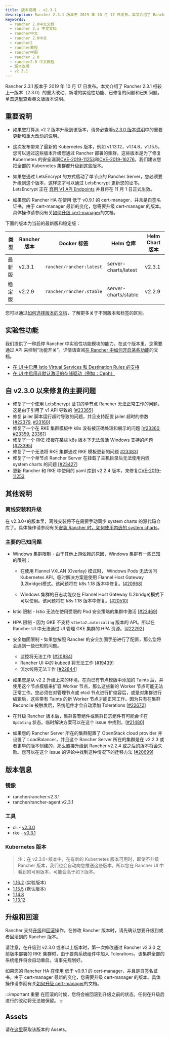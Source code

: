 ```yaml
---
title: 版本说明 - v2.3.1
description: Rancher 2.3.1 版本于 2019 年 10 月 17 日发布。本文介绍了 Rancher 2.3.1 相较上一版本（2.3.0）的重大改动、新增的实验性功能、已修复的问题和已知问题。
keywords:
  - rancher 2.0中文文档
  - rancher 2.x 中文文档
  - rancher中文
  - rancher 2.0中文
  - rancher2
  - rancher教程
  - rancher中国
  - rancher 2.0
  - rancher2.0 中文教程
  - 版本说明
  - v2.3.1
---
```


Rancher 2.3.1 版本于 2019 年 10 月 17 日发布。本文介绍了 Rancher 2.3.1 相较上一版本（2.3.0）的重大改动、新增的实验性功能、已修复的问题和已知问题。单击[这里](https://github.com/rancher/rancher/releases/tag/v2.3.1)查看英文版版本说明。

## 重要说明

- 如果您打算从 v2.2 版本升级到该版本，请务必查看[v2.3.0 版本说明](/docs/rancher2/releases/v2.3.0)中的重要更新和重大改动的说明。

- 这次发布带来了最新的 Kubernetes 版本，例如 v1.13.12，v1.14.8，v1.15.5。您可以通过这些版本升级您通过 Rancher 部署的集群。这些版本是为了修复 Kubernetes 的安全漏洞[CVE-2019-11253](https://groups.google.com/forum/m/#!topic/kubernetes-announce/_a6vYXOzBVw)和[CVE-2019-16276](https://groups.google.com/forum/#!msg/kubernetes-security-announce/PtsUCqFi4h4/Su9Qg5TaBwAJ)。我们建议您把全部的 Kubernetes 集群都升级到这些版本。

- 如果您通过 LetsEncrypt 的方式启动了单节点的 Rancher Server，您必须要升级到这个版本，这样您才可以通过 LetsEncrypt 更新您的证书。LetsEncrypt 正在 [弃用 V1 API Endpoints](https://calendar.google.com/calendar/embed?src=letsencrypt.org_caqskun93lgiabjj4ba9cb1rek%40group.calendar.google.com) 并且将在 11 月 1 日正式生效。

- 如果您的 Rancher HA 在使用 低于 v0.9.1 的 cert-manager，并且是自签名证书，由于 cert-manager 最新的变化，您需要升级 cert-manager 的版本。具体操作请参阅有关[如何升级 cert-manager](/docs/rancher2/installation_new/resources/upgrading-cert-manager/_index)的文档。

下面的版本为当前的最新版和稳定版：

| 类型   | Rancher 版本 | Docker 标签              | Helm 仓库            | Helm Chart 版本 |
| ------ | ------------ | ------------------------ | -------------------- | --------------- |
| 最新版 | v2.3.1       | `rancher/rancher:latest` | server-charts/latest | v2.3.1          |
| 稳定版 | v2.2.9       | `rancher/rancher:stable` | server-charts/stable | v2.2.9          |

您可以通过[如何选择版本的文档](/docs/rancher2/installation_new/resources/choosing-version/_index)，了解更多关于不同版本和标签的区别。

## 实验性功能

我们提供了一种启停 Rancher 中实验性功能模块的能力。在这个版本里，您需要通过 API 来控制“功能开关”。详情请查阅[在 Rancher 中如何开启某些功能](/docs/rancher2/installation_new/resources/feature-flags/_index)的文档。

- [在 UI 中启用 Istio Virtual Services 和 Destination Rules 的支持](/docs/rancher2/installation_new/resources/feature-flags/istio-virtual-service-ui/_index)
- [在 UI 中启用非默认激活的存储驱动（例如：Ceph）](/docs/rancher2/installation_new/resources/feature-flags/enable-not-default-storage-drivers/_index)

## 自 v2.3.0 以来修复的主要问题

- 修复了一个使用 LetsEncrypt 证书的单节点 Rancher 无法正常工作的问题，这是由于引用了 v1 API 导致的 [[#23365](https://github.com/rancherio/rancher/issues/23365)]
- 修复 jailer 脚本运行超时导致的问题，并且支持配置 jailer 超时的参数 [[#22379](https://github.com/rancherio/rancher/issues/23379), [#23160](https://github.com/rancherio/rancher/issues/23160)]
- 修复了一个在 RKE 集群模板中 k8s 没有被正确处理和展示的问题 [[#23360](https://github.com/rancherio/rancher/issues/23360), [#23359](https://github.com/rancherio/rancher/issues/23359), [23361](https://github.com/rancherio/rancher/issues/23361)]
- 修复了一个 RKE 模板在某些 k8s 版本下无法激活 Windows 支持的问题 [[#23395](https://github.com/rancherio/rancher/issues/23395)]
- 修复了一个无法将 RKE 集群通过 RKE 模板更新的问题 [#23383](https://github.com/rancherio/rancher/issues/23383)]
- 修复了一个单节点 Rancher Server 在挂载了主机目录后无法使用内嵌 system charts 的问题 [[#23427](https://github.com/rancher/rancher/issues/23427)]
- 更新 Rancher 和 RKE 中使用的 yaml 库到 v2.2.4 版本，来修复[CVE-2019-11253](https://github.com/rancher/rancher/pull/23401)

## 其他说明

### 离线安装和升级

在 v2.3.0+的版本里，离线安装将不在需要手动同步 system charts 的源代码仓库了。具体操作请参阅有关[安装 Rancher 时，如何使用内嵌的 system charts](/docs/rancher2/installation_new/other-installation-methods/air-gap/install-rancher/_index)。

### 主要的已知问题

- Windows 集群限制 - 由于其他上游依赖的原因，Windows 集群有一些已知的限制：

  - 在使用 Flannel VXLAN (Overlay) 模式时， Windows Pods 无法访问 Kubernetes API。临时解决方案是使用 Flannel Host Gateway (L2bridge)模式。该问题将在 k8s 1.18 版本中修复。[[#20968](https://github.com/rancher/rancher/issues/20968)]

  - Windows 集群的日志功能仅在 Flannel Host Gateway (L2bridge)模式下可以使用。该问题将在 k8s 1.18 版本中修复。[[#20510](https://github.com/rancher/rancher/issues/20510)]

- Istio 限制 - Istio 无法在使用受限的 Pod 安全策略的集群中激活 [[#22469](https://github.com/rancher/rancher/issues/22469)]

- HPA 限制 - 因为 GKE 不支持 `v2beta2.autoscaling` 版本的 API。所以在 Rancher UI 中无法通过 UI 管理 GKE 集群的 HPA 资源。[[#22292](https://github.com/rancher/rancher/issues/22292)]

- 安全加固限制 - 如果您按照 Rancher 的安全加固手册进行了配置，那么您将会遇到一些已知的问题。

  - 监控将无法工作 [[#20884](https://github.com/rancher/rancher/issues/20884)]
  - Rancher UI 中的 kubectl 将无法工作 [[#19439](https://github.com/rancher/rancher/issues/19439)]
  - 流水线将无法工作 [[#22844](https://github.com/rancher/rancher/issues/22844)]

- 如果您是从 v2.2 升级上来的环境，在向已有节点模版中添加的 Taints 后，并使用这个节点模版来扩容 Worker 节点，那么这些新的 Worker 节点可能无法正常工作。您必须在对管理节点或 etcd 节点进行扩缩容后，或是对集群进行编辑后，这些带有 Taints 的新 Worker 节点才能正常工作。因为只有在集群 Reconcile 被触发后，系统组件才会自动添加 Tolerations [[#22672](https://github.com/rancher/rancher/issues/22672)]

- 在升级 Rancher 版本后，集群告警组件或集群日志组件有可能会卡在 `Updating` 状态。临时解决方案可以在这个 issue 中找到。[[#21480](https://github.com/rancher/rancher/issues/21480)]

- 如果您的 Rancher Server 所在的集群配置了 OpenStack cloud provider 并设置了 LoadBalancer，并且这个 Rancher Server 所在的集群是在 v2.2.3 或者更早的版本创建的，那么直接升级到 Rancher v2.2.4 或之后的版本将会失败。您可以在这个 issue 的评论中找到这种情况下的迁移方法 [[#20699](https://github.com/rancher/rancher/issues/20699)]

## 版本信息

### 镜像

- rancher/rancher:v2.3.1
- rancher/rancher-agent:v2.3.1

### 工具

- cli - [v2.3.0](https://github.com/rancher/cli/releases/tag/v2.3.0)
- rke - [v0.3.1](https://github.com/rancher/rke/releases/tag/v0.3.1)

### Kubernetes 版本

> 注：在 v2.3.0+版本中，在有新的 Kubernetes 版本可用时，即使不升级 Rancher 版本，我们也会自动向您推送这些版本。所以您在 Rancher UI 中看到的可用版本，可能会高于如下版本。

- [1.16.2](https://github.com/rancher/hyperkube/releases/tag/v1.16.2-rancher1) (实验版本)
- [1.15.5](https://github.com/rancher/hyperkube/releases/tag/v1.15.5-rancher1) (默认版本)
- [1.14.8](https://github.com/rancher/hyperkube/releases/tag/v1.14.8-rancher1)
- [1.13.12](https://github.com/rancher/hyperkube/releases/tag/v1.13.12-rancher1)

## 升级和回滚

Rancher 支持[升级](/docs/rancher2/upgrades/_index)和[回滚](/docs/rancher2/upgrades/rollbacks/_index)操作。在修改 Rancher 版本时，请先确认您要升级到或者回滚到的 Rancher 版本。

请注意，在升级到 v2.3.0 或者以上版本时，第一次修改通过 Rancher v2.3.0 之前版本部署的 RKE 集群时，由于要向系统组件中加入 Tolerations，该集群全部的系统组件将会自动重启。请事先规划好。

如果您的 Rancher HA 在使用 低于 v0.9.1 的 cert-manager，并且是自签名证书，由于 cert-manager 最新的变化，您需要升级 cert-manager 的版本。具体操作请参阅有关[如何升级 cert-manager](/docs/rancher2/installation_new/resources/upgrading-cert-manager/_index)的文档。

:::important 重要
在回滚的时候，您将会被回滚到升级之前的状态。任何在升级后进行的改动将无法被保留。
:::

## Assets

请在[这里](https://github.com/rancher/rancher/releases/tag/v2.3.1)获取该版本的 Assets。
